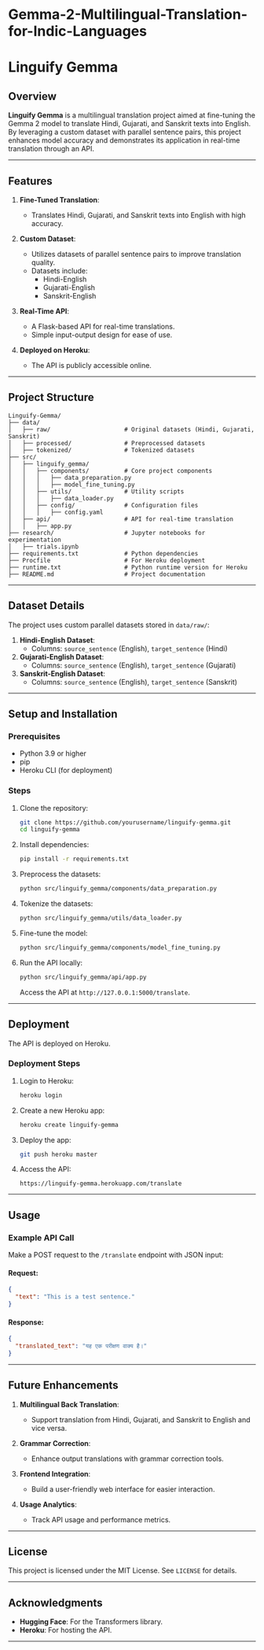 # Gemma-2-Multilingual-Translation-for-Indic-Languages
# Linguify Gemma

## Overview
**Linguify Gemma** is a multilingual translation project aimed at fine-tuning the Gemma 2 model to translate Hindi, Gujarati, and Sanskrit texts into English. By leveraging a custom dataset with parallel sentence pairs, this project enhances model accuracy and demonstrates its application in real-time translation through an API.

---

## Features

1. **Fine-Tuned Translation**:
   - Translates Hindi, Gujarati, and Sanskrit texts into English with high accuracy.

2. **Custom Dataset**:
   - Utilizes datasets of parallel sentence pairs to improve translation quality.
   - Datasets include:
     - Hindi-English
     - Gujarati-English
     - Sanskrit-English

3. **Real-Time API**:
   - A Flask-based API for real-time translations.
   - Simple input-output design for ease of use.

4. **Deployed on Heroku**:
   - The API is publicly accessible online.

---

## Project Structure
```plaintext
Linguify-Gemma/
├── data/
│   ├── raw/                     # Original datasets (Hindi, Gujarati, Sanskrit)
│   ├── processed/               # Preprocessed datasets
│   ├── tokenized/               # Tokenized datasets
├── src/
│   ├── linguify_gemma/
│   │   ├── components/          # Core project components
│   │   │   ├── data_preparation.py
│   │   │   ├── model_fine_tuning.py
│   │   ├── utils/               # Utility scripts
│   │   │   ├── data_loader.py
│   │   ├── config/              # Configuration files
│   │   │   ├── config.yaml
│   ├── api/                     # API for real-time translation
│   │   ├── app.py
├── research/                    # Jupyter notebooks for experimentation
│   ├── trials.ipynb
├── requirements.txt             # Python dependencies
├── Procfile                     # For Heroku deployment
├── runtime.txt                  # Python runtime version for Heroku
├── README.md                    # Project documentation
```

---

## Dataset Details
The project uses custom parallel datasets stored in `data/raw/`:

1. **Hindi-English Dataset**:
   - Columns: `source_sentence` (English), `target_sentence` (Hindi)
2. **Gujarati-English Dataset**:
   - Columns: `source_sentence` (English), `target_sentence` (Gujarati)
3. **Sanskrit-English Dataset**:
   - Columns: `source_sentence` (English), `target_sentence` (Sanskrit)

---

## Setup and Installation

### Prerequisites
- Python 3.9 or higher
- pip
- Heroku CLI (for deployment)

### Steps
1. Clone the repository:
   ```bash
   git clone https://github.com/yourusername/linguify-gemma.git
   cd linguify-gemma
   ```

2. Install dependencies:
   ```bash
   pip install -r requirements.txt
   ```

3. Preprocess the datasets:
   ```bash
   python src/linguify_gemma/components/data_preparation.py
   ```

4. Tokenize the datasets:
   ```bash
   python src/linguify_gemma/utils/data_loader.py
   ```

5. Fine-tune the model:
   ```bash
   python src/linguify_gemma/components/model_fine_tuning.py
   ```

6. Run the API locally:
   ```bash
   python src/linguify_gemma/api/app.py
   ```
   Access the API at `http://127.0.0.1:5000/translate`.

---

## Deployment
The API is deployed on Heroku.

### Deployment Steps
1. Login to Heroku:
   ```bash
   heroku login
   ```

2. Create a new Heroku app:
   ```bash
   heroku create linguify-gemma
   ```

3. Deploy the app:
   ```bash
   git push heroku master
   ```

4. Access the API:
   ```
   https://linguify-gemma.herokuapp.com/translate
   ```

---

## Usage
### Example API Call
Make a POST request to the `/translate` endpoint with JSON input:

#### Request:
```json
{
  "text": "This is a test sentence."
}
```

#### Response:
```json
{
  "translated_text": "यह एक परीक्षण वाक्य है।"
}
```

---

## Future Enhancements
1. **Multilingual Back Translation**:
   - Support translation from Hindi, Gujarati, and Sanskrit to English and vice versa.

2. **Grammar Correction**:
   - Enhance output translations with grammar correction tools.

3. **Frontend Integration**:
   - Build a user-friendly web interface for easier interaction.

4. **Usage Analytics**:
   - Track API usage and performance metrics.

---

## License
This project is licensed under the MIT License. See `LICENSE` for details.

---

## Acknowledgments
- **Hugging Face**: For the Transformers library.
- **Heroku**: For hosting the API.

---
